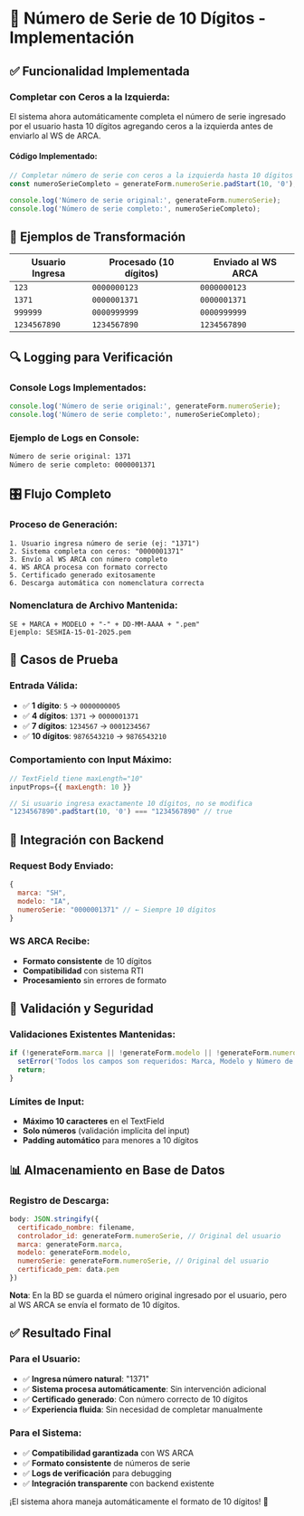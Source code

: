 # 🔢 Número de Serie de 10 Dígitos - Implementación

## ✅ **Funcionalidad Implementada**

### **Completar con Ceros a la Izquierda:**

El sistema ahora automáticamente completa el número de serie ingresado por el usuario hasta 10 dígitos agregando ceros a la izquierda antes de enviarlo al WS de ARCA.

#### **Código Implementado:**
```javascript
// Completar número de serie con ceros a la izquierda hasta 10 dígitos
const numeroSerieCompleto = generateForm.numeroSerie.padStart(10, '0');

console.log('Número de serie original:', generateForm.numeroSerie);
console.log('Número de serie completo:', numeroSerieCompleto);
```

## 🎯 **Ejemplos de Transformación**

| Usuario Ingresa | Procesado (10 dígitos) | Enviado al WS ARCA |
|-----------------|------------------------|---------------------|
| `123`          | `0000000123`           | `0000000123`       |
| `1371`         | `0000001371`           | `0000001371`       |
| `999999`       | `0000999999`           | `0000999999`       |
| `1234567890`   | `1234567890`           | `1234567890`       |

## 🔍 **Logging para Verificación**

### **Console Logs Implementados:**
```javascript
console.log('Número de serie original:', generateForm.numeroSerie);
console.log('Número de serie completo:', numeroSerieCompleto);
```

### **Ejemplo de Logs en Console:**
```bash
Número de serie original: 1371
Número de serie completo: 0000001371
```

## 🎛️ **Flujo Completo**

### **Proceso de Generación:**
```
1. Usuario ingresa número de serie (ej: "1371")
2. Sistema completa con ceros: "0000001371" 
3. Envío al WS ARCA con número completo
4. WS ARCA procesa con formato correcto
5. Certificado generado exitosamente
6. Descarga automática con nomenclatura correcta
```

### **Nomenclatura de Archivo Mantenida:**
```
SE + MARCA + MODELO + "-" + DD-MM-AAAA + ".pem"
Ejemplo: SESHIA-15-01-2025.pem
```

## 🧪 **Casos de Prueba**

### **Entrada Válida:**
- ✅ **1 dígito**: `5` → `0000000005`
- ✅ **4 dígitos**: `1371` → `0000001371` 
- ✅ **7 dígitos**: `1234567` → `0001234567`
- ✅ **10 dígitos**: `9876543210` → `9876543210`

### **Comportamiento con Input Máximo:**
```javascript
// TextField tiene maxLength="10"
inputProps={{ maxLength: 10 }}

// Si usuario ingresa exactamente 10 dígitos, no se modifica
"1234567890".padStart(10, '0') === "1234567890" // true
```

## 🎯 **Integración con Backend**

### **Request Body Enviado:**
```javascript
{
  marca: "SH",
  modelo: "IA", 
  numeroSerie: "0000001371" // ← Siempre 10 dígitos
}
```

### **WS ARCA Recibe:**
- **Formato consistente** de 10 dígitos
- **Compatibilidad** con sistema RTI
- **Procesamiento** sin errores de formato

## 🔐 **Validación y Seguridad**

### **Validaciones Existentes Mantenidas:**
```javascript
if (!generateForm.marca || !generateForm.modelo || !generateForm.numeroSerie) {
  setError('Todos los campos son requeridos: Marca, Modelo y Número de Serie');
  return;
}
```

### **Límites de Input:**
- **Máximo 10 caracteres** en el TextField
- **Solo números** (validación implícita del input)
- **Padding automático** para menores a 10 dígitos

## 📊 **Almacenamiento en Base de Datos**

### **Registro de Descarga:**
```javascript
body: JSON.stringify({
  certificado_nombre: filename,
  controlador_id: generateForm.numeroSerie, // Original del usuario
  marca: generateForm.marca,
  modelo: generateForm.modelo,
  numeroSerie: generateForm.numeroSerie, // Original del usuario
  certificado_pem: data.pem
})
```

**Nota**: En la BD se guarda el número original ingresado por el usuario, pero al WS ARCA se envía el formato de 10 dígitos.

## ✅ **Resultado Final**

### **Para el Usuario:**
- ✅ **Ingresa número natural**: "1371"
- ✅ **Sistema procesa automáticamente**: Sin intervención adicional
- ✅ **Certificado generado**: Con número correcto de 10 dígitos
- ✅ **Experiencia fluida**: Sin necesidad de completar manualmente

### **Para el Sistema:**
- ✅ **Compatibilidad garantizada** con WS ARCA
- ✅ **Formato consistente** de números de serie
- ✅ **Logs de verificación** para debugging
- ✅ **Integración transparente** con backend existente

¡El sistema ahora maneja automáticamente el formato de 10 dígitos! 🔢